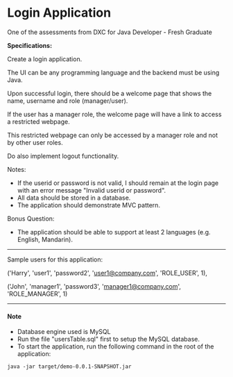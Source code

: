 # Login Application

One of the assessments from DXC for Java Developer - Fresh Graduate

**Specifications:**

Create a login application.

The UI can be any programming language and the backend must be using Java.

Upon successful login, there should be a welcome page that shows the name, username and role
(manager/user).

If the user has a manager role, the welcome page will have a link to access a restricted webpage.

This restricted webpage can only be accessed by a manager role and not by other user roles.

Do also implement logout functionality.

Notes:
- If the userid or password is not valid, I should remain at the login page with an error message
&quot;Invalid userid or password&quot;.
- All data should be stored in a database.
- The application should demonstrate MVC pattern.

Bonus Question:
- The application should be able to support at least 2 languages (e.g. English, Mandarin).

-------
Sample users for this application:

('Harry', 'user1', 'password2', 'user1@company.com', 'ROLE_USER', 1),

('John', 'manager1', 'password3', 'manager1@company.com', 'ROLE_MANAGER', 1)

------
#### Note
- Database engine used is MySQL
- Run the file "usersTable.sql" first to setup the MySQL database.
- To start the application, run the following command in the root of the application:
```
java -jar target/demo-0.0.1-SNAPSHOT.jar
```